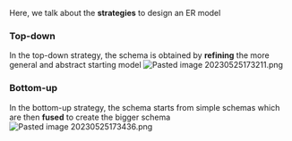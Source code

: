 Here, we talk about the **strategies** to design an ER model

### Top-down
In the top-down strategy, the schema is obtained by **refining** the more general and abstract starting model
![Pasted image 20230525173211.png](Pasted%20image%2020230525173211.png)

### Bottom-up
In the bottom-up strategy, the schema starts from simple schemas which are then **fused** to create the bigger schema
![Pasted image 20230525173436.png](Pasted%20image%2020230525173436.png)
